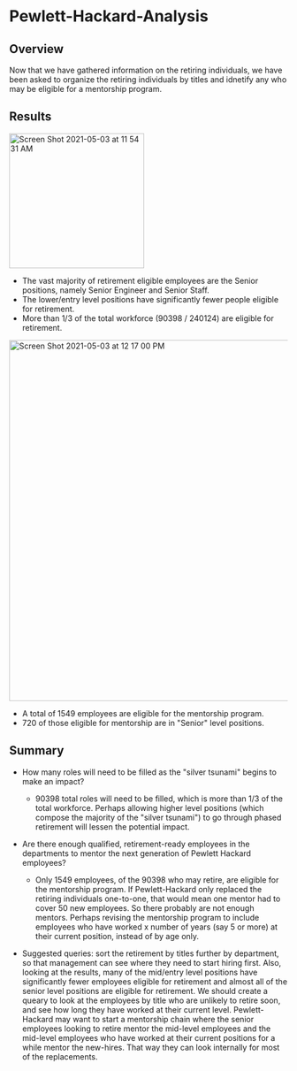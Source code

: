# Pewlett-Hackard-Analysis

## Overview 

Now that we have gathered information on the retiring individuals, we have been asked to organize the retiring individuals by titles and idnetify any who may be eligible for a mentorship program. 

## Results 

<img width="244" alt="Screen Shot 2021-05-03 at 11 54 31 AM" src="https://user-images.githubusercontent.com/80495710/116902572-49562e80-ac09-11eb-9baf-cb925aeeb882.png">

- The vast majority of retirement eligible employees are the Senior positions, namely Senior Engineer and Senior Staff.
- The lower/entry level positions have significantly fewer people eligible for retirement.
- More than 1/3 of the total workforce (90398 / 240124) are eligible for retirement.

<img width="653" alt="Screen Shot 2021-05-03 at 12 17 00 PM" src="https://user-images.githubusercontent.com/80495710/116902730-7dc9ea80-ac09-11eb-8e9a-216b6a959ec5.png">

- A total of 1549 employees are eligible for the mentorship program.
- 720 of those eligible for mentorship are in "Senior" level positions. 

## Summary 

- How many roles will need to be filled as the "silver tsunami" begins to make an impact?

  - 90398 total roles will need to be filled, which is more than 1/3 of the total workforce. Perhaps allowing higher level positions (which compose the majority of the "silver tsunami") to go through phased retirement will lessen the potential impact. 

- Are there enough qualified, retirement-ready employees in the departments to mentor the next generation of Pewlett Hackard employees?
  
  - Only 1549 employees, of the 90398 who may retire, are eligible for the mentorship program. If Pewlett-Hackard only replaced the retiring individuals one-to-one, that would mean one mentor had to cover 50 new employees. So there probably are not enough mentors. Perhaps revising the mentorship program to include employees who have worked x number of years (say 5 or more) at their current position, instead of by age only. 

- Suggested queries: sort the retirement by titles further by department, so that management can see where they need to start hiring first. Also, looking at the results, many of the mid/entry level positions have significantly fewer employees eligible for retirement and almost all of the senior level positions are eligible for retirement. We should create a queary to look at the employees by title who are unlikely to retire soon, and see how long they have worked at their current level. Pewlett-Hackard may want to start a mentorship chain where the senior employees looking to retire mentor the mid-level employees and the mid-level employees who have worked at their current positions for a while mentor the new-hires. That way they can look internally for most of the replacements. 

